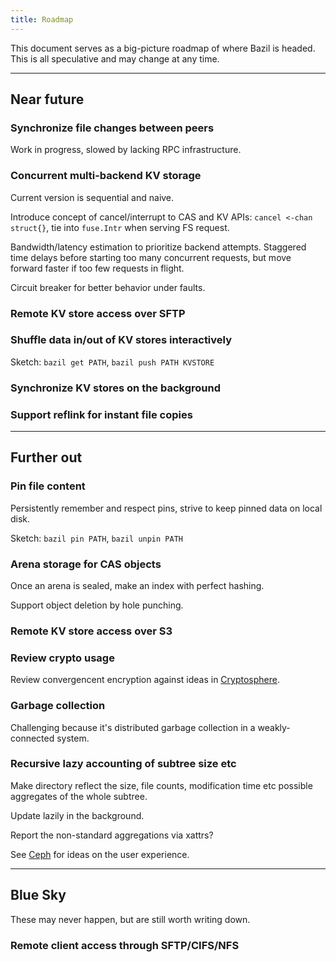 ```yaml
---
title: Roadmap
---
```


This document serves as a big-picture roadmap of where Bazil is
headed. This is all speculative and may change at any time.

---------------------------------------------------------

## <span id="near"/>Near future

### <span id="sync"/>Synchronize file changes between peers

Work in progress, slowed by lacking RPC infrastructure.

### <span id="kvmulti"/>Concurrent multi-backend KV storage

Current version is sequential and naive.

Introduce concept of cancel/interrupt to CAS and KV APIs: `cancel
<-chan struct{}`, tie into `fuse.Intr` when serving FS request.

Bandwidth/latency estimation to prioritize backend attempts. Staggered
time delays before starting too many concurrent requests, but move
forward faster if too few requests in flight.

Circuit breaker for better behavior under faults.

### <span id="sftp"/>Remote KV store access over SFTP

### <span id="kvshuffle"/>Shuffle data in/out of KV stores interactively

Sketch: `bazil get PATH`, `bazil push PATH KVSTORE`

### <span id="synckv"/>Synchronize KV stores on the background

### <span id="reflink"/>Support reflink for instant file copies

---------------------------------------------------------

## <span id="far"/>Further out

### <span id="pin"/>Pin file content

Persistently remember and respect pins, strive to keep pinned data on
local disk.

Sketch: `bazil pin PATH`, `bazil unpin PATH`

### <span id="arena"/>Arena storage for CAS objects

Once an arena is sealed, make an index with perfect hashing.

Support object deletion by hole punching.

### <span id="s3"/>Remote KV store access over S3

### <span id="review"/>Review crypto usage

Review convergencent encryption against ideas in
[Cryptosphere](https://github.com/cryptosphere/cryptosphere/wiki/Data-Model).

### <span id="gc"/>Garbage collection

Challenging because it's distributed garbage collection in a
weakly-connected system.

### <span id="tree-space"/>Recursive lazy accounting of subtree size etc

Make directory reflect the size, file counts, modification time etc
possible aggregates of the whole subtree.

Update lazily in the background.

Report the non-standard aggregations via xattrs?

See [Ceph](http://ceph.com/) for ideas on the user experience.

---------------------------------------------------------

## <span id="bluesky"/>Blue Sky

These may never happen, but are still worth writing down.

### <span id="remote-client"/>Remote client access through SFTP/CIFS/NFS
